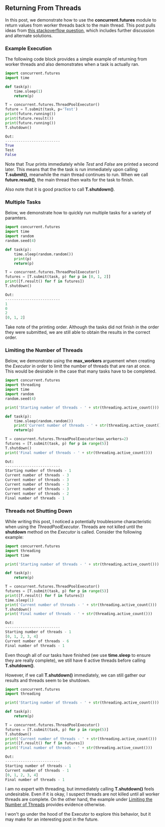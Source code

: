 ## Returning From Threads

In this post, we demonstrate how to use the **concurrent.futures** module to return values from worker threads back to the main thread. This post pulls ideas from [this stackoverflow question](https://stackoverflow.com/questions/6893968/how-to-get-the-return-value-from-a-thread-in-python/40344234), which includes further discussion and alternate solutions.  

### Example Execution

The following code block provides a simple example of returning from worker threads and also demonstrates when a task is actually ran.

```python
import concurrent.futures
import time

def task(p):
    time.sleep(1)
    return(p)

T = concurrent.futures.ThreadPoolExecutor()
future = T.submit(task, p='Test')
print(future.running())
print(future.result())
print(future.running())
T.shutdown()

Out:
-------------------------
True
Test
False
```

Note that *True* prints immediately while *Test* and *False* are printed a second later. This means that the the task is run immediately upon calling **T.submit()**, meanwhile the main thread continues to run. When we call **future.result()**, the main thread then waits for the task to finish.  

Also note that it is good practice to call **T.shutdown()**.

### Multiple Tasks

Below, we demonstrate how to quickly run multiple tasks for a variety of paramters.

```python
import concurrent.futures
import time
import random
random.seed(4)

def task(p):
    time.sleep(random.random())
    print(p)
    return(p)

T = concurrent.futures.ThreadPoolExecutor()
futures = [T.submit(task, p) for p in [0, 1, 2]]
print([f.result() for f in futures])
T.shutdown()

Out:
-------------------------
1
0
2
[0, 1, 2]
```

Take note of the printing order. Although the tasks did not finish in the order they were submitted, we are still able to obtain the results in the correct order.

### Limiting the Number of Threads

Below, we demonstrate using the **max_workers** arguement when creating the *Executor* in order to limit the number of threads that are ran at once. This would be desirable in the case that many tasks have to be completed.

```python
import concurrent.futures
import threading
import time
import random
random.seed(4)

print('Starting number of threads - ' + str(threading.active_count()))

def task(p):
    time.sleep(random.random())
    print('Current number of threads - ' + str(threading.active_count()))
    return(p)

T = concurrent.futures.ThreadPoolExecutor(max_workers=2)
futures = [T.submit(task, p) for p in range(5)]
T.shutdown()
print('Final number of threads - ' + str(threading.active_count()))

Out:
-------------------------
Starting number of threads - 1
Current number of threads - 3
Current number of threads - 3
Current number of threads - 3
Current number of threads - 3
Current number of threads - 2
Final number of threads - 1
```

### Threads not Shutting Down

While writing this post, I noticed a potentially troublesome characteristic when using the *ThreadPoolExecutor*. Threads are not killed until the **shutdown** method on the *Executor* is called. Consider the following example:

```python
import concurrent.futures
import threading
import time

print('Starting number of threads - ' + str(threading.active_count()))

def task(p):
    return(p)

T = concurrent.futures.ThreadPoolExecutor()
futures = [T.submit(task, p) for p in range(5)]
print([f.result() for f in futures])
time.sleep(1)
print('Current number of threads - ' + str(threading.active_count()))
T.shutdown()
print('Final number of threads - ' + str(threading.active_count()))

Out:
-------------------------
Starting number of threads - 1
[0, 1, 2, 3, 4]
Current number of threads - 6
Final number of threads - 1
```
Even though all of our tasks have finished (we use **time.sleep** to ensure they are really complete), we still have 6 active threads before calling **T.shutdown()**.  

However, if we call **T.shutdown()** immediately, we can still gather our results and threads seem to be shutdown.

```python
import concurrent.futures
import threading

print('Starting number of threads - ' + str(threading.active_count()))

def task(p):
    return(p)

T = concurrent.futures.ThreadPoolExecutor()
futures = [T.submit(task, p) for p in range(5)]
T.shutdown()
print('Current number of threads - ' + str(threading.active_count()))
print([f.result() for f in futures])
print('Final number of threads - ' + str(threading.active_count()))

Out:
-------------------------
Starting number of threads - 1
Current number of threads - 1
[0, 1, 2, 3, 4]
Final number of threads - 1
```

I am no expert with threading, but immediately calling **T.shutdown()** feels undesirable. Even if it is okay, I suspect threads are not killed until all worker threads are complete. On the other hand, the example under [Limiting the Number of Threads](#Limiting-the-Number-of-Threads) provides evidence otherwise.  

I won't go under the hood of the Executor to explore this behavior, but it may make for an interesting post in the future.




